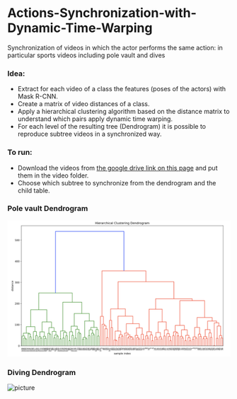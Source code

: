 # Actions-Synchronization-with-Dynamic-Time-Warping
 Synchronization of videos in which the actor performs the same action: in particular sports videos including pole vault and dives
 
 

### Idea:
- Extract for each video of a class the features (poses of the actors) with Mask R-CNN.
- Create a matrix of video distances of a class.
- Apply a hierarchical clustering algorithm based on the distance matrix to understand which pairs apply dynamic time warping.
- For each level of the resulting tree (Dendrogram) it is possible to reproduce subtree videos in a synchronized way.


### To run:
- Download the videos from [the google drive link on this page](https://drive.google.com/file/d/1o2l6nYhd-0DDXGP-IPReBP4y1ffVmGSE) and put them in the video folder.
- Choose which subtree to synchronize from the dendrogram and the child table.

### Pole vault Dendrogram
![picture](images/polevault_dendro.png)

### Diving Dendrogram
![picture](images/diving.png)



